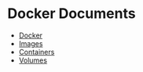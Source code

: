 # Docker Documents

 - [Docker](docker.md)
 - [Images](images.md)
 - [Containers](containers.md)
 - [Volumes](volumes.md)

